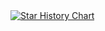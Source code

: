 <a href="https://github.com/carterli">
  <picture>
    <source media="(prefers-color-scheme: dark)" srcset="https://github-readme-stats.vercel.app/api?username=carterli&show_icons=true&theme=tokyonight" />
    <source media="(prefers-color-scheme: light)" srcset="https://github-readme-stats.vercel.app/api?username=carterli&show_icons=true" />
    <img alt="Star History Chart" src="https://github-readme-stats.vercel.app/api?username=carterli&show_icons=true" />
  </picture>
</a>
